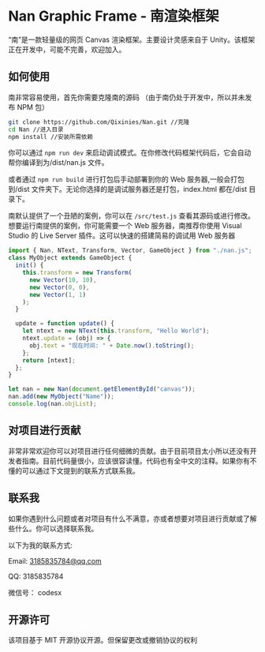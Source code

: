 # Nan Graphic Frame - 南渲染框架

“南”是一款轻量级的网页 Canvas 渲染框架。主要设计灵感来自于 Unity。该框架正在开发中，可能不完善，欢迎加入。

## 如何使用

南非常容易使用，首先你需要克隆南的源码 （由于南仍处于开发中，所以并未发布 NPM 包）

```bash
git clone https://github.com/Qixinies/Nan.git //克隆
cd Nan //进入目录
npm install //安装所需依赖
```

你可以通过 `npm run dev` 来启动调试模式。在你修改代码框架代码后，它会自动帮你编译到为/dist/nan.js 文件。

或者通过 `npm run build` 进行打包后手动部署到你的 Web 服务器,一般会打包到/dist 文件夹下。无论你选择的是调试服务器还是打包，index.html 都在/dist 目录下。

南默认提供了一个丑陋的案例，你可以在 `/src/test.js` 查看其源码或进行修改。想要运行南提供的案例，你可能需要一个 Web 服务器，南推荐你使用 Visual Studio 的 Live Server 插件。这可以快速的搭建简易的调试用 Web 服务器

```javascript
import { Nan, NText, Transform, Vector, GameObject } from "./nan.js";
class MyObject extends GameObject {
  init() {
    this.transform = new Transform(
      new Vector(10, 10),
      new Vector(0, 0),
      new Vector(1, 1)
    );
  }

  update = function update() {
    let ntext = new NText(this.transform, "Hello World");
    ntext.update = (obj) => {
      obj.text = "现在时间: " + Date.now().toString();
    };
    return [ntext];
  };
}

let nan = new Nan(document.getElementById("canvas"));
nan.add(new MyObject("Name"));
console.log(nan.objList);
```

## 对项目进行贡献

非常非常欢迎你可以对项目进行任何细微的贡献。由于目前项目太小所以还没有开发者指南。目前代码量很小，应该很容读懂。代码也有全中文的注释。如果你有不懂的可以通过下文提到的联系方式联系我。

## 联系我

如果你遇到什么问题或者对项目有什么不满意，亦或者想要对项目进行贡献或了解些什么。你可以选择联系我。

以下为我的联系方式:

Email: 3185835784@qq.com

QQ: 3185835784

微信号： codesx

## 开源许可

该项目基于 MIT 开源协议开源。但保留更改或撤销协议的权利
